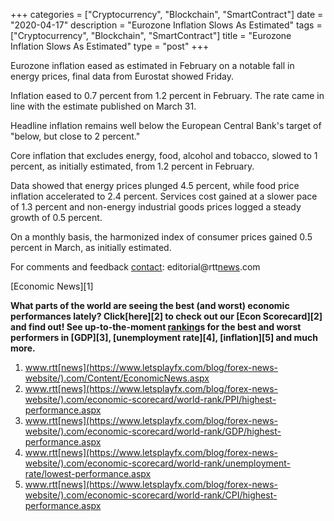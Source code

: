+++
categories = ["Cryptocurrency", "Blockchain", "SmartContract"]
date = "2020-04-17"
description = "Eurozone Inflation Slows As Estimated"
tags = ["Cryptocurrency", "Blockchain", "SmartContract"]
title = "Eurozone Inflation Slows As Estimated"
type = "post"
+++

Eurozone inflation eased as estimated in February on a notable fall in
energy prices, final data from Eurostat showed Friday.

Inflation eased to 0.7 percent from 1.2 percent in February. The rate
came in line with the estimate published on March 31.

Headline inflation remains well below the European Central Bank's target
of "below, but close to 2 percent."

Core inflation that excludes energy, food, alcohol and tobacco, slowed
to 1 percent, as initially estimated, from 1.2 percent in February.

Data showed that energy prices plunged 4.5 percent, while food price
inflation accelerated to 2.4 percent. Services cost gained at a slower
pace of 1.3 percent and non-energy industrial goods prices logged a
steady growth of 0.5 percent.

On a monthly basis, the harmonized index of consumer prices gained 0.5
percent in March, as initially estimated.

For comments and feedback [contact](https://www.playgroundfx.com/contact/): editorial@rtt[news](https://www.letsplayfx.com/blog/forex-news-website/).com

[Economic News][1]

 **What parts of the world are seeing the best (and worst) economic
performances lately? Click[here][2] to check out our [Econ Scorecard][2]
and find out! See up-to-the-moment [ranking](https://www.playgroundfx.com/blog/crypto-exchange-ranking/)s for the best and worst
performers in [GDP][3], [unemployment rate][4], [inflation][5] and much
more.**

   1. www.rtt[news](https://www.letsplayfx.com/blog/forex-news-website/).com/Content/EconomicNews.aspx
   2. www.rtt[news](https://www.letsplayfx.com/blog/forex-news-website/).com/economic-scorecard/world-rank/PPI/highest-performance.aspx
   3. www.rtt[news](https://www.letsplayfx.com/blog/forex-news-website/).com/economic-scorecard/world-rank/GDP/highest-performance.aspx
   4. www.rtt[news](https://www.letsplayfx.com/blog/forex-news-website/).com/economic-scorecard/world-rank/unemployment-rate/lowest-performance.aspx
   5. www.rtt[news](https://www.letsplayfx.com/blog/forex-news-website/).com/economic-scorecard/world-rank/CPI/highest-performance.aspx